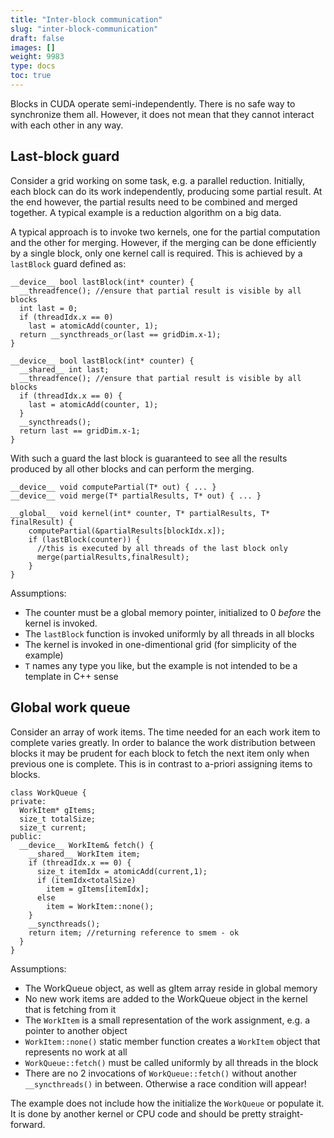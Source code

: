 ```yaml
---
title: "Inter-block communication"
slug: "inter-block-communication"
draft: false
images: []
weight: 9983
type: docs
toc: true
---
```


Blocks in CUDA operate semi-independently. There is no safe way to synchronize them all.
However, it does not mean that they cannot interact with each other in any way.


## Last-block guard
Consider a grid working on some task, e.g. a parallel reduction.
Initially, each block can do its work independently, producing some partial result.
At the end however, the partial results need to be combined and merged together.
A typical example is a reduction algorithm on a big data.

A typical approach is to invoke two kernels, one for the partial computation and the other for merging.
However, if the merging can be done efficiently by a single block, only one kernel call is required.
This is achieved by a `lastBlock` guard defined as:

<!-- if version [gte 2.0] -->
    __device__ bool lastBlock(int* counter) {
      __threadfence(); //ensure that partial result is visible by all blocks
      int last = 0;
      if (threadIdx.x == 0)
        last = atomicAdd(counter, 1);
      return __syncthreads_or(last == gridDim.x-1);
    }
<!-- end version if -->
<!-- if version [gte 1.1] -->
    __device__ bool lastBlock(int* counter) {
      __shared__ int last;
      __threadfence(); //ensure that partial result is visible by all blocks
      if (threadIdx.x == 0) {
        last = atomicAdd(counter, 1);
      }
      __syncthreads();
      return last == gridDim.x-1;
    }
<!-- end version if -->

With such a guard the last block is guaranteed to see all the results produced by all other blocks and can perform the merging.

    __device__ void computePartial(T* out) { ... }
    __device__ void merge(T* partialResults, T* out) { ... }

    __global__ void kernel(int* counter, T* partialResults, T* finalResult) {
        computePartial(&partialResults[blockIdx.x]);
        if (lastBlock(counter)) {
          //this is executed by all threads of the last block only
          merge(partialResults,finalResult);
        }
    }
    
    
Assumptions:
- The counter must be a global memory pointer, initialized to 0 *before* the kernel is invoked.
- The `lastBlock` function is invoked uniformly by all threads in all blocks
- The kernel is invoked in one-dimentional grid (for simplicity of the example)
- `T` names any type you like, but the example is not intended to be a template in C++ sense

## Global work queue
Consider an array of work items. The time needed for an each work item to complete varies greatly.
In order to balance the work distribution between blocks it may be prudent for each block to fetch the next item only when previous one is complete.
This is in contrast to a-priori assigning items to blocks.

    class WorkQueue {
    private:
      WorkItem* gItems;
      size_t totalSize;
      size_t current;
    public:
      __device__ WorkItem& fetch() {
        __shared__ WorkItem item;
        if (threadIdx.x == 0) {
          size_t itemIdx = atomicAdd(current,1);
          if (itemIdx<totalSize)
            item = gItems[itemIdx];
          else
            item = WorkItem::none();
        }
        __syncthreads();
        return item; //returning reference to smem - ok
      }
    }

Assumptions:
- The WorkQueue object, as well as gItem array reside in global memory
- No new work items are added to the WorkQueue object in the kernel that is fetching from it
- The `WorkItem` is a small representation of the work assignment, e.g. a pointer to another object
- `WorkItem::none()` static member function creates a `WorkItem` object that represents no work at all
- `WorkQueue::fetch()` must be called uniformly by all threads in the block
- There are no 2 invocations of `WorkQueue::fetch()` without another `__syncthreads()` in between. Otherwise a race condition will appear!

The example does not include how the initialize the `WorkQueue` or populate it. It is done by another kernel or CPU code and should be pretty straight-forward.

